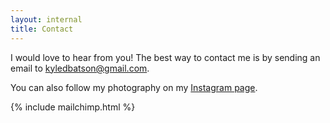```yaml
---
layout: internal
title: Contact
---
```

<p>I would love to hear from you! The best way to contact me is by sending an email to <a href="mailto:kyledbatson@gmail.com">kyledbatson@gmail.com</a>.</p>
<p>You can also follow my photography on my <a href="http://www.instagram.com/kylebatsonphoto">Instagram page</a>.</p>
{% include mailchimp.html %}